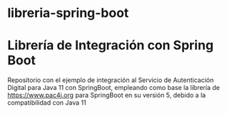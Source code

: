 # libreria-spring-boot

# Librería de Integración con Spring Boot
Repositorio con el ejemplo de integración al Servicio de Autenticación Digital para Java 11 con SpringBoot, empleando como base la librería de https://www.pac4j.org para SpringBoot en su versión 5, debido a la compatibilidad con Java 11
